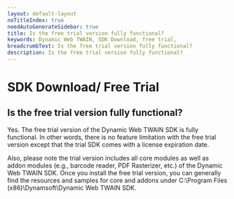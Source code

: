 ```yaml
---
layout: default-layout
noTitleIndex: true
needAutoGenerateSidebar: true
title: Is the free trial version fully functional?
keywords: Dynamic Web TWAIN, SDK Download, free trial,
breadcrumbText: Is the free trial version fully functional?
description: Is the free trial version fully functional?
---
```


# SDK Download/ Free Trial

## Is the free trial version fully functional?

Yes. The free trial version of the Dynamic Web TWAIN SDK is fully functional. In other words, there is no feature limitation with the free trial version except that the trial SDK comes with a license expiration date.

Also, please note the trial version includes all core modules as well as addon modules (e.g., barcode reader, PDF Rasterizer, etc.) of the Dynamic Web TWAIN SDK. Once you install the free trial version, you can generally find the resources and samples for core and addons under C:\Program Files (x86)\Dynamsoft\Dynamic Web TWAIN SDK\.

